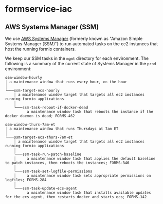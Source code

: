 # formservice-iac

## AWS Systems Manager (SSM)
We use [AWS Systems Manager](https://docs.aws.amazon.com/systems-manager/latest/userguide/what-is-systems-manager.html) (formerly known as "Amazon Simple Systems Manager (SSM)") to run automated tasks on the ec2 instances that host the running formio containers.

We keep our SSM tasks in the `mgmt` directory for each environment. The following is a summary of the current state of Systems Manager in the `prod` environment:
```
ssm-window-hourly
│ a maintenance window that runs every hour, on the hour
│
└───ssm-target-ecs-hourly
    │ a maintenance window target that targets all ec2 instances running formio applications
    │
    └───ssm-task-reboot-if-docker-dead
          a maintenance window task that reboots the instance if the docker daemon is dead; FORMS-462

ssm-window-thurs-7am-et
│ a maintenance window that runs Thursdays at 7am ET
│  
└───ssm-target-ecs-thurs-7am-et
    │ a maintenance window target that targets all ec2 instances running formio applications
    │
    └───ssm-task-run-patch-baseline
    │     a maintenance window task that applies the default baseline to patch instances, then reboots the instances; FORMS-346
    │
    └───ssm-task-set-logfile-permissions
    │     a maintenance window task sets appropriate permissions on logfiles; FORMS-284
    │
    └───ssm-task-update-ecs-agent
          a maintenance window task that installs available updates for the ecs agent, then restarts docker and starts ecs; FORMS-142
```
